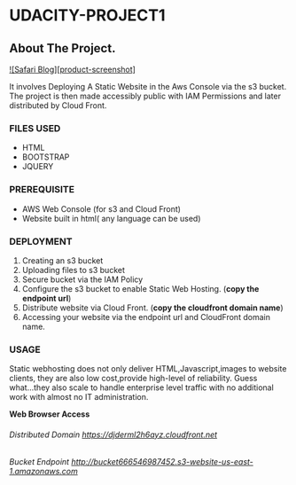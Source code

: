 # UDACITY-PROJECT1

## About The Project.  

[![Safari Blog][product-screenshot]](https://bucket666546987452.s3.amazonaws.com/index.html)

It involves Deploying A Static Website in the Aws Console via the s3 bucket.
The project is then made accessibly public with IAM Permissions and later distributed by Cloud Front.

### FILES USED
* HTML
* BOOTSTRAP
* JQUERY

###  PREREQUISITE
* AWS Web Console (for s3 and Cloud Front)
* Website built in html( any language can be used)

### DEPLOYMENT
1. Creating an s3 bucket
2. Uploading files to s3 bucket
3. Secure bucket via the IAM Policy
4. Configure the s3 bucket to enable Static Web Hosting. (**copy the endpoint url**)
5. Distribute website via Cloud Front.  (**copy the cloudfront domain name**)
6. Accessing your website via the endpoint url and CloudFront domain name.

### USAGE
Static webhosting does not only deliver HTML,Javascript,images to website clients, they are also low cost,provide high-level of reliability.
Guess what...they also scale to handle enterprise level traffic with no additional work with almost no IT administration.


 **Web Browser Access**
 
###### Distributed Domain https://djderml2h6ayz.cloudfront.net

###### Bucket Endpoint  http://bucket666546987452.s3-website-us-east-1.amazonaws.com

